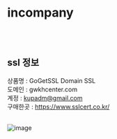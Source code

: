 # incompany
<br><br>
<h2><strong>ssl 정보</strong></h2>

상품명 : GoGetSSL Domain SSL
<br>
도메인 : gwkhcenter.com
<br>
계정 : kupadm@gmail.com
<br>
구매한곳 : https://www.sslcert.co.kr/
<br><br>

![image](https://github.com/rocketkup/kup_in_company/assets/85103972/d62aaa20-a1f4-4ca4-aa86-ea792318ec1c)

